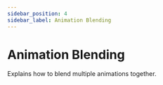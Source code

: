 ```yaml
---
sidebar_position: 4
sidebar_label: Animation Blending
---
```


# Animation Blending

Explains how to blend multiple animations together. 